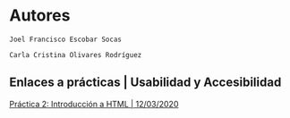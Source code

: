 # Autores 


`Joel Francisco Escobar Socas`


`Carla Cristina Olivares Rodríguez`


## Enlaces a prácticas | Usabilidad y Accesibilidad


[Práctica 2: Introducción a HTML | 12/03/2020](https://github.com/ccolivares/UyA/blob/master/index_Bank.html)






